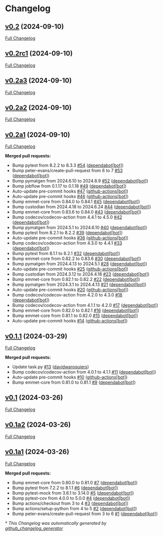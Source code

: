 # Changelog

## [v0.2](https://github.com/Matgenix/atomate2-turbomole/tree/v0.2) (2024-09-10)

[Full Changelog](https://github.com/Matgenix/atomate2-turbomole/compare/v0.2rc1...v0.2)

## [v0.2rc1](https://github.com/Matgenix/atomate2-turbomole/tree/v0.2rc1) (2024-09-10)

[Full Changelog](https://github.com/Matgenix/atomate2-turbomole/compare/v0.2a3...v0.2rc1)

## [v0.2a3](https://github.com/Matgenix/atomate2-turbomole/tree/v0.2a3) (2024-09-10)

[Full Changelog](https://github.com/Matgenix/atomate2-turbomole/compare/v0.2a2...v0.2a3)

## [v0.2a2](https://github.com/Matgenix/atomate2-turbomole/tree/v0.2a2) (2024-09-10)

[Full Changelog](https://github.com/Matgenix/atomate2-turbomole/compare/v0.2a1...v0.2a2)

## [v0.2a1](https://github.com/Matgenix/atomate2-turbomole/tree/v0.2a1) (2024-09-10)

[Full Changelog](https://github.com/Matgenix/atomate2-turbomole/compare/v0.1.1...v0.2a1)

**Merged pull requests:**

- Bump pytest from 8.2.2 to 8.3.3 [\#54](https://github.com/Matgenix/atomate2-turbomole/pull/54) ([dependabot[bot]](https://github.com/apps/dependabot))
- Bump peter-evans/create-pull-request from 6 to 7 [\#53](https://github.com/Matgenix/atomate2-turbomole/pull/53) ([dependabot[bot]](https://github.com/apps/dependabot))
- Bump pymatgen from 2024.6.10 to 2024.8.9 [\#52](https://github.com/Matgenix/atomate2-turbomole/pull/52) ([dependabot[bot]](https://github.com/apps/dependabot))
- Bump jobflow from 0.1.17 to 0.1.18 [\#49](https://github.com/Matgenix/atomate2-turbomole/pull/49) ([dependabot[bot]](https://github.com/apps/dependabot))
- Auto-update pre-commit hooks [\#47](https://github.com/Matgenix/atomate2-turbomole/pull/47) ([github-actions[bot]](https://github.com/apps/github-actions))
- Auto-update pre-commit hooks [\#46](https://github.com/Matgenix/atomate2-turbomole/pull/46) ([github-actions[bot]](https://github.com/apps/github-actions))
- Bump emmet-core from 0.84.0 to 0.84.1 [\#45](https://github.com/Matgenix/atomate2-turbomole/pull/45) ([dependabot[bot]](https://github.com/apps/dependabot))
- Bump custodian from 2024.4.18 to 2024.6.24 [\#44](https://github.com/Matgenix/atomate2-turbomole/pull/44) ([dependabot[bot]](https://github.com/apps/dependabot))
- Bump emmet-core from 0.83.6 to 0.84.0 [\#43](https://github.com/Matgenix/atomate2-turbomole/pull/43) ([dependabot[bot]](https://github.com/apps/dependabot))
- Bump codecov/codecov-action from 4.4.1 to 4.5.0 [\#42](https://github.com/Matgenix/atomate2-turbomole/pull/42) ([dependabot[bot]](https://github.com/apps/dependabot))
- Bump pymatgen from 2024.5.1 to 2024.6.10 [\#40](https://github.com/Matgenix/atomate2-turbomole/pull/40) ([dependabot[bot]](https://github.com/apps/dependabot))
- Bump pytest from 8.2.1 to 8.2.2 [\#39](https://github.com/Matgenix/atomate2-turbomole/pull/39) ([dependabot[bot]](https://github.com/apps/dependabot))
- Auto-update pre-commit hooks [\#36](https://github.com/Matgenix/atomate2-turbomole/pull/36) ([github-actions[bot]](https://github.com/apps/github-actions))
- Bump codecov/codecov-action from 4.3.0 to 4.4.1 [\#33](https://github.com/Matgenix/atomate2-turbomole/pull/33) ([dependabot[bot]](https://github.com/apps/dependabot))
- Bump pytest from 8.1.1 to 8.2.1 [\#32](https://github.com/Matgenix/atomate2-turbomole/pull/32) ([dependabot[bot]](https://github.com/apps/dependabot))
- Bump emmet-core from 0.82.2 to 0.83.6 [\#30](https://github.com/Matgenix/atomate2-turbomole/pull/30) ([dependabot[bot]](https://github.com/apps/dependabot))
- Bump pymatgen from 2024.4.13 to 2024.5.1 [\#28](https://github.com/Matgenix/atomate2-turbomole/pull/28) ([dependabot[bot]](https://github.com/apps/dependabot))
- Auto-update pre-commit hooks [\#25](https://github.com/Matgenix/atomate2-turbomole/pull/25) ([github-actions[bot]](https://github.com/apps/github-actions))
- Bump custodian from 2024.3.12 to 2024.4.18 [\#23](https://github.com/Matgenix/atomate2-turbomole/pull/23) ([dependabot[bot]](https://github.com/apps/dependabot))
- Bump emmet-core from 0.82.1 to 0.82.2 [\#22](https://github.com/Matgenix/atomate2-turbomole/pull/22) ([dependabot[bot]](https://github.com/apps/dependabot))
- Bump pymatgen from 2024.3.1 to 2024.4.13 [\#21](https://github.com/Matgenix/atomate2-turbomole/pull/21) ([dependabot[bot]](https://github.com/apps/dependabot))
- Auto-update pre-commit hooks [\#20](https://github.com/Matgenix/atomate2-turbomole/pull/20) ([github-actions[bot]](https://github.com/apps/github-actions))
- Bump codecov/codecov-action from 4.2.0 to 4.3.0 [\#18](https://github.com/Matgenix/atomate2-turbomole/pull/18) ([dependabot[bot]](https://github.com/apps/dependabot))
- Bump codecov/codecov-action from 4.1.1 to 4.2.0 [\#17](https://github.com/Matgenix/atomate2-turbomole/pull/17) ([dependabot[bot]](https://github.com/apps/dependabot))
- Bump emmet-core from 0.82.0 to 0.82.1 [\#16](https://github.com/Matgenix/atomate2-turbomole/pull/16) ([dependabot[bot]](https://github.com/apps/dependabot))
- Bump emmet-core from 0.81.1 to 0.82.0 [\#15](https://github.com/Matgenix/atomate2-turbomole/pull/15) ([dependabot[bot]](https://github.com/apps/dependabot))
- Auto-update pre-commit hooks [\#14](https://github.com/Matgenix/atomate2-turbomole/pull/14) ([github-actions[bot]](https://github.com/apps/github-actions))

## [v0.1.1](https://github.com/Matgenix/atomate2-turbomole/tree/v0.1.1) (2024-03-29)

[Full Changelog](https://github.com/Matgenix/atomate2-turbomole/compare/v0.1...v0.1.1)

**Merged pull requests:**

- Update task.py [\#13](https://github.com/Matgenix/atomate2-turbomole/pull/13) ([davidwaroquiers](https://github.com/davidwaroquiers))
- Bump codecov/codecov-action from 4.0.1 to 4.1.1 [\#11](https://github.com/Matgenix/atomate2-turbomole/pull/11) ([dependabot[bot]](https://github.com/apps/dependabot))
- Auto-update pre-commit hooks [\#10](https://github.com/Matgenix/atomate2-turbomole/pull/10) ([github-actions[bot]](https://github.com/apps/github-actions))
- Bump emmet-core from 0.81.0 to 0.81.1 [\#9](https://github.com/Matgenix/atomate2-turbomole/pull/9) ([dependabot[bot]](https://github.com/apps/dependabot))

## [v0.1](https://github.com/Matgenix/atomate2-turbomole/tree/v0.1) (2024-03-26)

[Full Changelog](https://github.com/Matgenix/atomate2-turbomole/compare/v0.1a2...v0.1)

## [v0.1a2](https://github.com/Matgenix/atomate2-turbomole/tree/v0.1a2) (2024-03-26)

[Full Changelog](https://github.com/Matgenix/atomate2-turbomole/compare/v0.1a1...v0.1a2)

## [v0.1a1](https://github.com/Matgenix/atomate2-turbomole/tree/v0.1a1) (2024-03-26)

[Full Changelog](https://github.com/Matgenix/atomate2-turbomole/compare/06e469674eb3ce3563278009cbbace15849b5fea...v0.1a1)

**Merged pull requests:**

- Bump emmet-core from 0.80.0 to 0.81.0 [\#7](https://github.com/Matgenix/atomate2-turbomole/pull/7) ([dependabot[bot]](https://github.com/apps/dependabot))
- Bump pytest from 7.2.2 to 8.1.1 [\#6](https://github.com/Matgenix/atomate2-turbomole/pull/6) ([dependabot[bot]](https://github.com/apps/dependabot))
- Bump pytest-mock from 3.6.1 to 3.14.0 [\#5](https://github.com/Matgenix/atomate2-turbomole/pull/5) ([dependabot[bot]](https://github.com/apps/dependabot))
- Bump pytest-cov from 4.0.0 to 5.0.0 [\#4](https://github.com/Matgenix/atomate2-turbomole/pull/4) ([dependabot[bot]](https://github.com/apps/dependabot))
- Bump actions/checkout from 3 to 4 [\#3](https://github.com/Matgenix/atomate2-turbomole/pull/3) ([dependabot[bot]](https://github.com/apps/dependabot))
- Bump actions/setup-python from 4 to 5 [\#2](https://github.com/Matgenix/atomate2-turbomole/pull/2) ([dependabot[bot]](https://github.com/apps/dependabot))
- Bump peter-evans/create-pull-request from 3 to 6 [\#1](https://github.com/Matgenix/atomate2-turbomole/pull/1) ([dependabot[bot]](https://github.com/apps/dependabot))



\* *This Changelog was automatically generated by [github_changelog_generator](https://github.com/github-changelog-generator/github-changelog-generator)*
